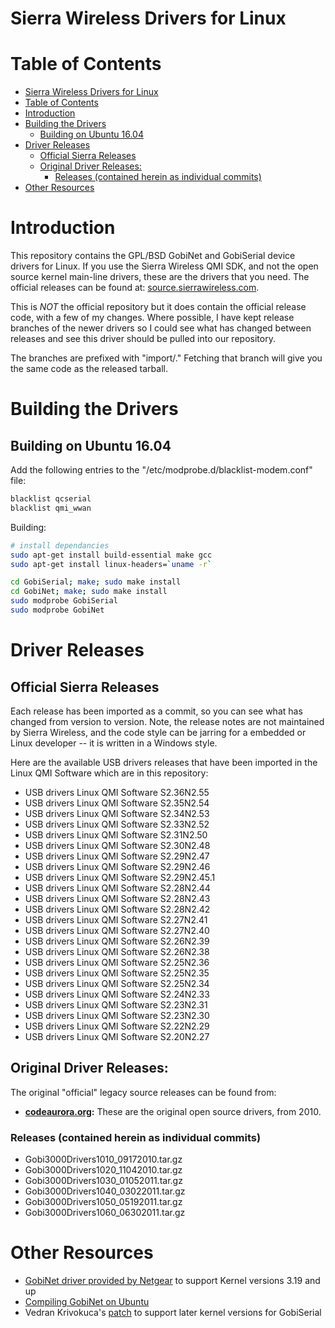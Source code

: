 # Sierra Wireless Drivers for Linux

Table of Contents
=================

<!--ts-->

   * [Sierra Wireless Drivers for Linux](#sierra-wireless-drivers-for-linux)
   * [Table of Contents](#table-of-contents)
   * [Introduction](#introduction)
   * [Building the Drivers](#building-the-drivers)
      * [Building on Ubuntu 16.04](#building-on-ubuntu-1604)
   * [Driver Releases](#driver-releases)
      * [Official Sierra Releases](#official-sierra-releases)
      * [Original Driver Releases:](#original-driver-releases)
         * [Releases (contained herein as individual commits)](#releases-contained-herein-as-individual-commits)
   * [Other Resources](#other-resources)

<!-- Added by: g4timesys, at: 2019-01-31T15:12-06:00 -->

<!--te-->

# Introduction

This repository contains the GPL/BSD GobiNet and GobiSerial device drivers 
for Linux.  If you use the Sierra Wireless QMI SDK, and not the 
open source kernel main-line drivers, these are the drivers that you need.  The 
official releases can be found at: [source.sierrawireless.com](https://source.sierrawireless.com/resources/airprime/software/usb-drivers-linux-qmi-software-history/).

This is *NOT* the official repository but it does contain the official release
code, with a few of my changes.  Where possible, I have kept release branches of the newer
drivers so I could see what has changed between releases and see this driver
should be pulled into our repository.  

The branches are prefixed with "import/."  Fetching that branch will give you
the same code as the released tarball.

# Building the Drivers

## Building on Ubuntu 16.04

Add the following entries to the "/etc/modprobe.d/blacklist-modem.conf" file:

```bash
blacklist qcserial
blacklist qmi_wwan
```

Building:

```bash
# install dependancies
sudo apt-get install build-essential make gcc
sudo apt-get install linux-headers=`uname -r`

cd GobiSerial; make; sudo make install
cd GobiNet; make; sudo make install
sudo modprobe GobiSerial
sudo modprobe GobiNet
```
# Driver Releases

## Official Sierra Releases

Each release has been imported as a commit, so you can see what has changed from version to version.  Note,
the release notes are not maintained by Sierra Wireless, and the code style can be jarring for a 
embedded or Linux developer -- it is written in a Windows style. 

Here are the available USB drivers releases that have been imported in the Linux QMI Software which are in this repository:

- USB drivers Linux QMI Software S2.36N2.55
- USB drivers Linux QMI Software S2.35N2.54
- USB drivers Linux QMI Software S2.34N2.53
- USB drivers Linux QMI Software S2.33N2.52
- USB drivers Linux QMI Software S2.31N2.50
- USB drivers Linux QMI Software S2.30N2.48
- USB drivers Linux QMI Software S2.29N2.47
- USB drivers Linux QMI Software S2.29N2.46
- USB drivers Linux QMI Software S2.29N2.45.1
- USB drivers Linux QMI Software S2.28N2.44
- USB drivers Linux QMI Software S2.28N2.43
- USB drivers Linux QMI Software S2.28N2.42
- USB drivers Linux QMI Software S2.27N2.41
- USB drivers Linux QMI Software S2.27N2.40
- USB drivers Linux QMI Software S2.26N2.39
- USB drivers Linux QMI Software S2.26N2.38
- USB drivers Linux QMI Software S2.25N2.36
- USB drivers Linux QMI Software S2.25N2.35
- USB drivers Linux QMI Software S2.25N2.34
- USB drivers Linux QMI Software S2.24N2.33
- USB drivers Linux QMI Software S2.23N2.31
- USB drivers Linux QMI Software S2.23N2.30
- USB drivers Linux QMI Software S2.22N2.29
- USB drivers Linux QMI Software S2.20N2.27

## Original Driver Releases:

The original "official" legacy source releases can be found
from:

+ **[codeaurora.org](https://portland.source.codeaurora.org/patches/quic/gobi/Gobi3000/OldReleases/):** These are the 
original open source drivers, from 2010.

### Releases (contained herein as individual commits)

- Gobi3000Drivers1010_09172010.tar.gz
- Gobi3000Drivers1020_11042010.tar.gz
- Gobi3000Drivers1030_01052011.tar.gz
- Gobi3000Drivers1040_03022011.tar.gz
- Gobi3000Drivers1050_05192011.tar.gz
- Gobi3000Drivers1060_06302011.tar.gz

# Other Resources

- [GobiNet driver provided by Netgear](http://www.downloads.netgear.com/files/aircard/Linux-Support-S2.13N2.25.zip) to support Kernel versions 3.19 and up
- [Compiling GobiNet on Ubuntu](https://bytefreaks.net/gnulinux/compiling-gobinet-on-ubuntu-16-04-64bit)
- Vedran Krivokuca's [patch](https://github.com/casastorta/gobiserial-patch/blob/master/GobiSerial.patch) to support later kernel versions for GobiSerial


